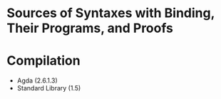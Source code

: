 # Sources of Syntaxes with Binding, Their Programs, and Proofs

# Compilation

* Agda (2.6.1.3)
* Standard Library (1.5)
